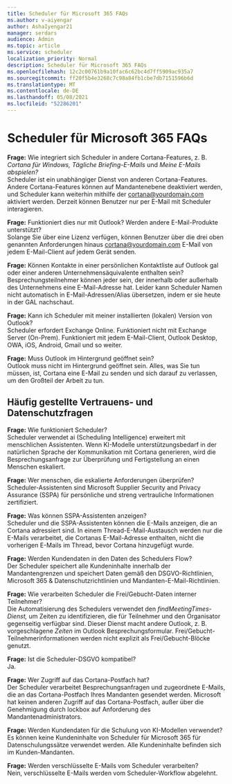 ```yaml
---
title: Scheduler für Microsoft 365 FAQs
ms.author: v-aiyengar
author: AshaIyengar21
manager: serdars
audience: Admin
ms.topic: article
ms.service: scheduler
localization_priority: Normal
description: Scheduler für Microsoft 365 FAQs
ms.openlocfilehash: 12c2c00761b9a10fac6c62bc4d7ff5909ac935a7
ms.sourcegitcommit: ff20f5b4e3268c7c98a84fb1cbe7db7151596b6d
ms.translationtype: MT
ms.contentlocale: de-DE
ms.lasthandoff: 05/08/2021
ms.locfileid: "52286201"
---
```

# <a name="scheduler-for-microsoft-365-faqs"></a>Scheduler für Microsoft 365 FAQs

**Frage:** Wie integriert sich Scheduler in andere Cortana-Features, z. B. *Cortana für Windows,* *Tägliche Briefing-E-Mails* und *Meine E-Mails abspielen?*</br>
Scheduler ist ein unabhängiger Dienst von anderen Cortana-Features. Andere Cortana-Features können auf Mandantenebene deaktiviert werden, und Scheduler kann weiterhin mithilfe der cortana@yourdomain.com aktiviert werden. Derzeit können Benutzer nur per E-Mail mit Scheduler interagieren.

**Frage:** Funktioniert dies nur mit Outlook? Werden andere E-Mail-Produkte unterstützt?</br>
Solange Sie über eine Lizenz verfügen, können Benutzer über die drei oben genannten Anforderungen hinaus cortana@yourdomain.com E-Mail von jedem E-Mail-Client auf jedem Gerät senden.

**Frage:** Können Kontakte in einer persönlichen Kontaktliste auf Outlook gal oder einer anderen Unternehmensäquivalente enthalten sein?</br>
Besprechungsteilnehmer können jeder sein, der innerhalb oder außerhalb des Unternehmens eine E-Mail-Adresse hat. Leider kann Scheduler Namen nicht automatisch in E-Mail-Adressen/Alias übersetzen, indem er sie heute in der GAL nachschaut.

**Frage:** Kann ich Scheduler mit meiner installierten (lokalen) Version von Outlook?</br>
Scheduler erfordert Exchange Online. Funktioniert nicht mit Exchange Server (On-Prem). Funktioniert mit jedem E-Mail-Client, Outlook Desktop, OWA, iOS, Android, Gmail und so weiter.

**Frage:** Muss Outlook im Hintergrund geöffnet sein?</br>
Outlook muss nicht im Hintergrund geöffnet sein. Alles, was Sie tun müssen, ist, Cortana eine E-Mail zu senden und sich darauf zu verlassen, um den Großteil der Arbeit zu tun.

## <a name="frequently-asked-trust-and-privacy-questions"></a>Häufig gestellte Vertrauens- und Datenschutzfragen

**Frage:** Wie funktioniert Scheduler?</br>
Scheduler verwendet ai (Scheduling Intelligence) erweitert mit menschlichen Assistenten. Wenn KI-Modelle unterstützungsbedarf in der natürlichen Sprache der Kommunikation mit Cortana generieren, wird die Besprechungsanfrage zur Überprüfung und Fertigstellung an einen Menschen eskaliert.

**Frage:** Wer menschen, die eskalierte Anforderungen überprüfen? </br>
Scheduler-Assistenten sind Microsoft Supplier Security and Privacy Assurance (SSPA) für persönliche und streng vertrauliche Informationen zertifiziert. 

**Frage:** Was können SSPA-Assistenten anzeigen?</br>
Scheduler und die SSPA-Assistenten können die E-Mails anzeigen, die an Cortana adressiert sind. In einem Thread-E-Mail-Austausch werden nur die E-Mails verarbeitet, die Cortanas E-Mail-Adresse enthalten, nicht die vorherigen E-Mails im Thread, bevor Cortana hinzugefügt wurde.   

**Frage:** Werden Kundendaten in den Daten des Schedulers Flow? </br>
Der Scheduler speichert alle Kundeninhalte innerhalb der Mandantengrenzen und speichert Daten gemäß den DSGVO-Richtlinien, Microsoft 365 & Datenschutzrichtlinien und Mandanten-E-Mail-Richtlinien.

**Frage:** Wie verarbeiten Scheduler die Frei/Gebucht-Daten interner Teilnehmer? </br>
Die Automatisierung des Schedulers verwendet den *findMeetingTimes-Dienst,* um Zeiten zu identifizieren, die für Teilnehmer und den Organisator gegenseitig verfügbar sind. Dieser Dienst macht andere Outlook, z. B. vorgeschlagene *Zeiten* im Outlook Besprechungsformular. Frei/Gebucht-Teilnehmerinformationen werden nicht explizit als Frei/Gebucht-Blöcke genutzt. 

**Frage:** Ist die Scheduler-DSGVO kompatibel? </br>
Ja.

**Frage:** Wer Zugriff auf das Cortana-Postfach hat? </br>
Der Scheduler verarbeitet Besprechungsanfragen und zugeordnete E-Mails, die an das Cortana-Postfach Ihres Mandanten gesendet werden. Microsoft hat keinen anderen Zugriff auf das Cortana-Postfach, außer über die Genehmigung durch lockbox auf Anforderung des Mandantenadministrators.  

**Frage:** Werden Kundendaten für die Schulung von KI-Modellen verwendet?</br>
Es können keine Kundeninhalte von Scheduler für Microsoft 365 für Datenschulungssätze verwendet werden. Alle Kundeninhalte befinden sich im Kunden-Mandanten.  

**Frage:** Werden verschlüsselte E-Mails vom Scheduler verarbeiten?</br>
Nein, verschlüsselte E-Mails werden vom Scheduler-Workflow abgelehnt. 




